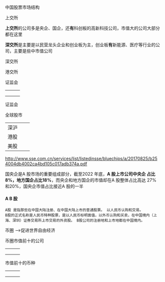 





中国股票市场结构

上交所 

**上交所**的公司多是央企、国企，还**有**科创板的高新科技公司，市值大的公司大部分都在这里

**深交所**是主要是以民营龙头企业和创业板为主，创业板**有**新能源、医疗等行业的公司，主要是些中市值公司

深交所

港交所 

证监会

|      |      |      |
| ---- | ---- | ---- |
|      |      |      |
|      |      |      |
|      |      |      |



证监会

全球股市

|      |      |      |
| ---- | ---- | ---- |
| 深沪 |      |      |
| 港股 |      |      |
| 美股 |      |      |

http://www.sse.com.cn/services/list/listedinsse/bluechips/a/20170825/b254004db4002ca4bd105c017adb374a.pdf





国央企是A 股市场的重要组成部分，截至2022 年底，**A 股上市公司中央企 占比8%，地方国企占比18%**，而央企和地方国企的市值却在A 股整体占比高达 27%和20%，国央企市值占比接近A 股的一半



#### A B 股

```
A股 是指那些在中国大陆注册、在中国大陆上市的普通股票。 以人民币认购和交易。
B股的正式名称是人民币特种股票，是以人民币标明面值，以外币认购和买卖，在中国境内（上海、深圳）证券交易所上市交易的外资股。 B股公司的注册地和上市地都在中国境内。
```



币圈 -->促进世界自由经济 

币圈市值前十的公司  

|      |      |      |
| ---- | ---- | ---- |
|      |      |      |
|      |      |      |
|      |      |      |

市值前十的币种

|      |      |      |
| ---- | ---- | ---- |
|      |      |      |
|      |      |      |
|      |      |      |

